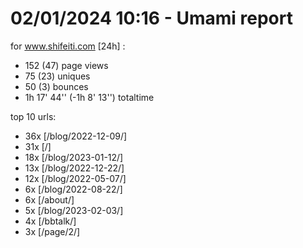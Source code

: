# 02/01/2024 10:16 - Umami report
for www.shifeiti.com [24h] :

 - 152 (47) page views
 - 75 (23) uniques
 - 50 (3) bounces
 - 1h 17' 44'' (-1h 8' 13'') totaltime


top 10 urls:
 - 36x [/blog/2022-12-09/]
 - 31x [/]
 - 18x [/blog/2023-01-12/]
 - 13x [/blog/2022-12-22/]
 - 12x [/blog/2022-05-07/]
 - 6x [/blog/2022-08-22/]
 - 6x [/about/]
 - 5x [/blog/2023-02-03/]
 - 4x [/bbtalk/]
 - 3x [/page/2/]


